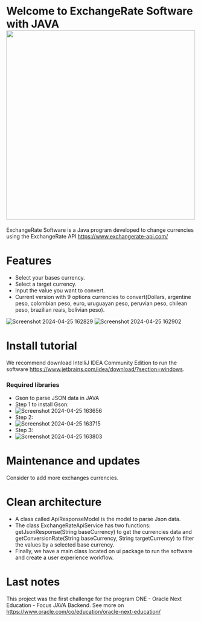 # Welcome to ExchangeRate Software with JAVA<img src="https://www.investopedia.com/thmb/QsdU5DprpFmbwAyWwjBDanktnN8=/1500x0/filters:no_upscale():max_bytes(150000):strip_icc()/GettyImages-1031084282-0a12713ac4234067baa62f6f34a48494.jpg" width="500">
ExchangeRate Software is a Java program developed to change currencies using the ExchangeRate API https://www.exchangerate-api.com/
# Features
- Select your bases currency.
- Select a target currency.
- Input the value you want to convert.
- Current version with 9 options currencies to convert(Dollars, argentine peso, colombian peso, euro, uruguayan peso, peruvian peso, chilean peso, brazilian reais, bolivian peso).

![Screenshot 2024-04-25 162829](https://github.com/kevinlopezs/exchangeMoneyJava/assets/97491003/dcdf4ed0-922b-4327-99d0-323f2b3fabae)
![Screenshot 2024-04-25 162902](https://github.com/kevinlopezs/exchangeMoneyJava/assets/97491003/7c400398-8a23-45c9-9580-850b21dec54a)
# Install tutorial
We recommend download IntelliJ IDEA Community Edition to run the software https://www.jetbrains.com/idea/download/?section=windows.

### Required libraries
- Gson to parse JSON data in JAVA
- Step 1 to install Gson:
- ![Screenshot 2024-04-25 163656](https://github.com/kevinlopezs/exchangeMoneyJava/assets/97491003/119c4352-efc3-43eb-8dad-55a11c7cd8a8)
- Step 2:
- ![Screenshot 2024-04-25 163715](https://github.com/kevinlopezs/exchangeMoneyJava/assets/97491003/8454a8c7-9e81-40f3-a1da-eb441c851aa9)
- Step 3:
- ![Screenshot 2024-04-25 163803](https://github.com/kevinlopezs/exchangeMoneyJava/assets/97491003/118b0dad-51ff-407b-b7a8-f6beb918147e)

# Maintenance and updates
Consider to add more exchanges currencies.
# Clean architecture
- A class called ApiResponseModel is the model to parse Json data.
- The class ExchangeRateApiService has two functions: getJsonResponse(String baseCurrency) to get the currencies data and getConversionRate(String baseCurrency, String targetCurrency) to filter the values by a selected base currency.
- Finally, we have a main class located on ui package to run the software and create a user experience workflow. 


# Last notes
This project was the first challenge for the program ONE - Oracle Next Education -  Focus JAVA Backend. See more on https://www.oracle.com/co/education/oracle-next-education/
